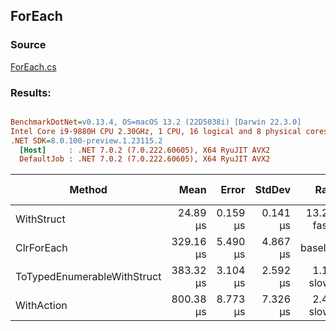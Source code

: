 ﻿## ForEach

### Source
[ForEach.cs](../../src/OptiLinq.Benchmark/ForEach.cs)

### Results:
``` ini

BenchmarkDotNet=v0.13.4, OS=macOS 13.2 (22D5038i) [Darwin 22.3.0]
Intel Core i9-9880H CPU 2.30GHz, 1 CPU, 16 logical and 8 physical cores
.NET SDK=8.0.100-preview.1.23115.2
  [Host]     : .NET 7.0.2 (7.0.222.60605), X64 RyuJIT AVX2
  DefaultJob : .NET 7.0.2 (7.0.222.60605), X64 RyuJIT AVX2


```
|                      Method |      Mean |    Error |   StdDev |         Ratio | RatioSD | Allocated | Alloc Ratio |
|---------------------------- |----------:|---------:|---------:|--------------:|--------:|----------:|------------:|
|                  WithStruct |  24.89 μs | 0.159 μs | 0.141 μs | 13.22x faster |   0.25x |         - |          NA |
|                  ClrForEach | 329.16 μs | 5.490 μs | 4.867 μs |      baseline |         |      40 B |             |
| ToTypedEnumerableWithStruct | 383.32 μs | 3.104 μs | 2.592 μs |  1.17x slower |   0.01x |      40 B |  1.00x more |
|                  WithAction | 800.38 μs | 8.773 μs | 7.326 μs |  2.43x slower |   0.05x |      49 B |  1.23x more |
